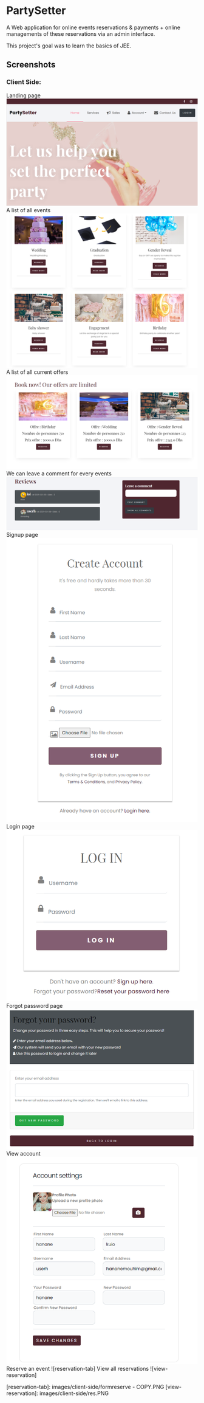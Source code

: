 # PartySetter
A Web application for online events reservations & payments + online managements of these reservations via an admin interface.

This project's goal was to learn the basics of JEE.

## Screenshots
### Client Side: 
Landing page
![landing-page]
A list of all events
![list-event]
A list of all current offers
![offers]
We can leave a comment for every events
![reviews-page]
Signup page
![sigup-page]
Login page
![login-page]
Forgot password page
![forgot-password-page]
View account
![account-page]
Reserve an event
![reservation-tab]
View all reservations
![view-reservation]

[landing-page]: images/client-side/landing.PNG
[list-event]: images/client-side/listevent.PNG
[offers]: images/client-side/offers.PNG
[reviews-page]: images/client-side/comm.PNG
[comments]: images/client-side/listco.PNG
[sigup-page]: images/client-side/signup.PNG
[login-page]: images/client-side/login.PNG
[forgot-password-page]: images/client-side/forgotpass.PNG
[account-page]: images/client-side/viewaccount.PNG
[reservation-tab]: images/client-side/formreserve - COPY.PNG
[view-reservation]: images/client-side/res.PNG

